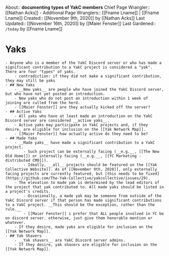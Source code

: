 About:: __documenting types of YakC members__
Chief Page Wrangler:: [[Nathan Acks]]
    - Additional Page Wranglers:: [[Fname Lname]] | [[Fname Lname]]
Created:: [[November 9th, 2020]] by [[Nathan Acks]]
Last Updated:: [[November 16th, 2020]] by [[Maier Fenster]]
Last Gardened:: `/today` by [[Fname Lname]]
# Yaks
    - Anyone who is a member of the YakC Discord server or who has made a significant contribution to a YakC project is considered a "yak". There are four "types" of yaks.
        - contradiction: if they did not make a significant contribution, they may still be yaks
    - ## New Yaks
        - __New yaks__ are people who have joined the YakC Discord server, but who have not yet posted an introduction.
        - New yaks who do not post an introduction within 1 week of joining are culled from the herd.
        - [[Maier Fenster]] are they actually kicked off the server?
    - ## Active Yaks
        - All yaks who have at least made an introduction on the YakC Discord server are considered __active yaks__.
        - Active yaks may participate in YakC projects and, if they desire, are eligible for inclusion on the [[Yak Network Map]].
        - [[Maier Fenster]] how actually active do they need to be?
    - ## Made Yaks
        - __Made yaks__ have made a significant contribution to a YakC project.
            - Such project can be externally facing (__e.g.__, [[The New Old Home]]) or internally facing (__e.g.__, [[YC Marketing - distributed CMO]]).
            - Ideally, __all__ projects should be featured on the [[Yak Collective Website]]. As of [[November 9th, 2020]], only externally facing projects are currently featured, but [this needs to be fixed](https://github.com/The-Yak-Collective/yakcollective/issues/29).
        - The elevation to made yak is determined by the lead editors of the project that yak contributed to. All made yaks should be listed in a project's credits.
            - Occasionally, a made yak may be someone from outside of the YakC Discord server if that person has made significant contributions to a YakC project. __This should be the exception, rather than the rule.__
            - [[Maier Fenster]] i prefer that ALL people involved in YC be on discord server. otherwise, just give them honorable mention or whatever.
        - If they desire, made yaks are eligible for inclusion on the [[Yak Network Map]].
    - ## Yak Shavers
        - __Yak shavers__ are YakC Discord server admins.
        - If they desire, yak shavers are eligible for inclusion on the [[Yak Network Map]].
